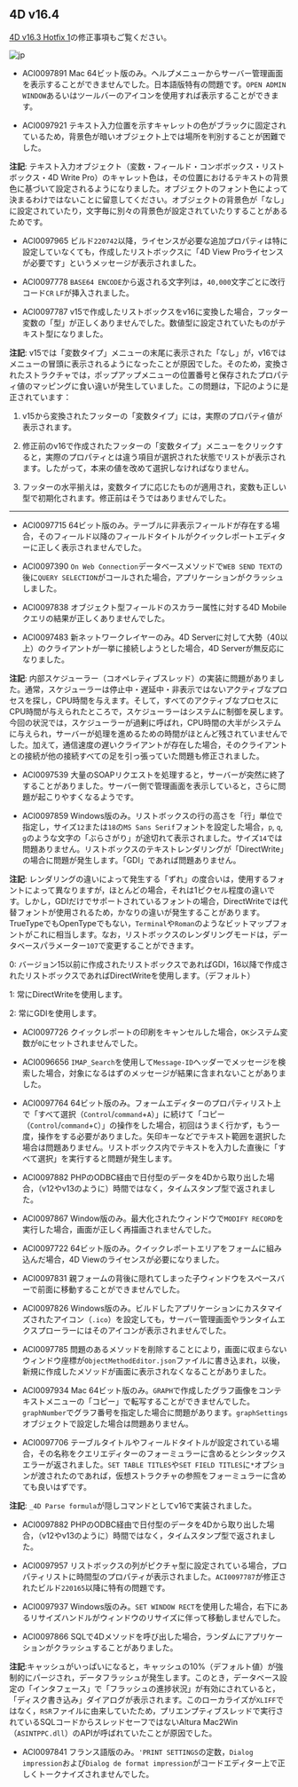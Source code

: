 ## 4D v16.4
[4D v16.3 Hotfix 1](https://github.com/4D-JP/release-notes/tree/master/v16/16.3/hf1/)の修正事項もご覧ください。

![jp](https://cloud.githubusercontent.com/assets/10509075/16182979/016305e0-36e7-11e6-816b-2335cc6f0abb.png)

* ACI0097891 Mac 64ビット版のみ。ヘルプメニューからサーバー管理画面を表示することができませんでした。日本語版特有の問題です。``OPEN ADMIN WINDOW``あるいはツールバーのアイコンを使用すれば表示することができます。

* ACI0097921 テキスト入力位置を示すキャレットの色がブラックに固定されているため，背景色が暗いオブジェクト上では場所を判別することが困難でした。

**注記**: テキスト入力オブジェクト（変数・フィールド・コンボボックス・リストボックス・4D Write Pro）のキャレット色は，その位置におけるテキストの背景色に基づいて設定されるようになりました。オブジェクトのフォント色によって決まるわけではないことに留意してください。オブジェクトの背景色が「なし」に設定されていたり，文字毎に別々の背景色が設定されていたりすることがあるためです。

* ACI0097965 ビルド``220742``以降，ライセンスが必要な追加プロパティは特に設定していなくても，作成したリストボックスに「4D View Proライセンスが必要です」というメッセージが表示されました。

* ACI0097778 ``BASE64 ENCODE``から返される文字列は，``40,000``文字ごとに改行コード``CR`` ``LF``が挿入されました。

* ACI0097787 v15で作成したリストボックスをv16に変換した場合，フッター変数の「型」が正しくありませんでした。数値型に設定されていたものがテキスト型になりました。

**注記**: v15では「変数タイプ」メニューの末尾に表示された「なし」が，v16ではメニューの冒頭に表示されるようになったことが原因でした。そのため，変換されたストラクチャでは，ポップアップメニューの位置番号と保存されたプロパティ値のマッピングに食い違いが発生していました。この問題は，下記のように是正されています：

1. v15から変換されたフッターの「変数タイプ」には，実際のプロパティ値が表示されます。

1. 修正前のv16で作成されたフッターの「変数タイプ」メニューをクリックすると，実際のプロパティとは違う項目が選択された状態でリストが表示されます。したがって，本来の値を改めて選択しなければなりません。

1. フッターの水平揃えは，変数タイプに応じたものが適用され，変数も正しい型で初期化されます。修正前はそうではありませんでした。

---

* ACI0097715 64ビット版のみ。テーブルに非表示フィールドが存在する場合，そのフィールド以降のフィールドタイトルがクイックレポートエディターに正しく表示されませんでした。

* ACI0097390 ``On Web Connection``データベースメソッドで``WEB SEND TEXT``の後に``QUERY SELECTION``がコールされた場合，アプリケーションがクラッシュしました。

* ACI0097838 オブジェクト型フィールドのスカラー属性に対する4D Mobileクエリの結果が正しくありませんでした。

* ACI0097483 新ネットワークレイヤーのみ。4D Serverに対して大勢（40以上）のクライアントが一挙に接続しようとした場合，4D Serverが無反応になりました。

**注記**: 内部スケジューラー（コオペレティブスレッド）の実装に問題がありました。通常，スケジューラーは停止中・遅延中・非表示ではないアクティブなプロセスを探し，CPU時間を与えます。そして，すべてのアクティブなプロセスにCPU時間が与えられたところで，スケジューラーはシステムに制御を戻します。今回の状況では，スケジューラーが過剰に呼ばれ，CPU時間の大半がシステムに与えられ，サーバーが処理を進めるための時間がほとんど残されていませんでした。加えて，通信速度の遅いクライアントが存在した場合，そのクライアントとの接続が他の接続すべての足を引っ張っていた問題も修正されました。

* ACI0097539 大量のSOAPリクエストを処理すると，サーバーが突然に終了することがありました。サーバー側で管理画面を表示していると，さらに問題が起こりやすくなるようです。

* ACI0097859 Windows版のみ。リストボックスの行の高さを「行」単位で指定し，サイズ``12``または``18``の``MS Sans Serif``フォントを設定した場合，``p``, ``q``, ``g``のような文字の「ぶらさがり」が途切れて表示されました。サイズ``14``では問題ありません。リストボックスのテキストレンダリングが「DirectWrite」の場合に問題が発生します。「GDI」であれば問題ありません。

**注記**: レンダリングの違いによって発生する「ずれ」の度合いは，使用するフォントによって異なりますが，ほとんどの場合，それは1ピクセル程度の違いです。しかし，GDIだけでサポートされているフォントの場合，DirectWriteでは代替フォントが使用されるため，かなりの違いが発生することがあります。TrueTypeでもOpenTypeでもない，``Terminal``や``Roman``のようなビットマップフォントがこれに相当します。なお，リストボックスのレンダリングモードは，データベースパラメーター``107``で変更することができます。

0: バージョン15以前に作成されたリストボックスであればGDI，16以降で作成されたリストボックスであればDirectWriteを使用します。（デフォルト）

1: 常にDirectWriteを使用します。

2: 常にGDIを使用します。

* ACI0097726 クイックレポートの印刷をキャンセルした場合，``OK``システム変数が``0``にセットされませんでした。

* ACI0096656 ``IMAP_Search``を使用して``Message-ID``ヘッダーでメッセージを検索した場合，対象になるはずのメッセージが結果に含まれないことがありました。

* ACI0097764 64ビット版のみ。フォームエディターのプロパティリスト上で「すべて選択（``Control``/``command``+``A``）」に続けて「コピー（``Control``/``command``+``C``）」の操作をした場合，初回はうまく行かず，もう一度，操作をする必要がありました。矢印キーなどでテキスト範囲を選択した場合は問題ありません。リストボックス内でテキストを入力した直後に「すべて選択」を実行すると問題が発生します。

* ACI0097882 PHPのODBC経由で日付型のデータを4Dから取り出した場合，（v12やv13のように）時間ではなく，タイムスタンプ型で返されました。

* ACI0097867 Window版のみ。最大化されたウィンドウで``MODIFY RECORD``を実行した場合，画面が正しく再描画されませんでした。

* ACI0097722 64ビット版のみ。クイックレポートエリアをフォームに組み込んだ場合，4D Viewのライセンスが必要になりました。

* ACI0097831 親フォームの背後に隠れてしまった子ウィンドウをスペースバーで前面に移動することができませんでした。

* ACI0097826 Windows版のみ。ビルドしたアプリケーションにカスタマイズされたアイコン（``.ico``）を設定しても，サーバー管理画面やランタイムエクスプローラーにはそのアイコンが表示されませんでした。

* ACI0097785 問題のあるメソッドを削除することにより，画面に収まらないウィンドウ座標が``ObjectMethodEditor.json``ファイルに書き込まれ，以後，新規に作成したメソッドが画面に表示されなくなることがありました。

* ACI0097934 Mac 64ビット版のみ。``GRAPH``で作成したグラフ画像をコンテキストメニューの「コピー」で転写することができませんでした。``graphNumber``でグラフ番号を指定した場合に問題があります。``graphSettings``オブジェクトで設定した場合は問題ありません。

* ACI0097706 テーブルタイトルやフィールドタイトルが設定されている場合，その名称をクエリエディターのフォーミュラーに含めるとシンタックスエラーが返されました。``SET TABLE TITLES``や``SET FIELD TITLES``に``*``オプションが渡されたのであれば，仮想ストラクチャの参照をフォーミュラーに含めても良いはずです。

**注記**: ``_4D Parse formula``が隠しコマンドとしてv16で実装されました。

* ACI0097882 PHPのODBC経由で日付型のデータを4Dから取り出した場合，（v12やv13のように）時間ではなく，タイムスタンプ型で返されました。

* ACI0097957 リストボックスの列がピクチャ型に設定されている場合，プロパティリストに時間型のプロパティが表示されました。``ACI0097787``が修正されたビルド``220165``以降に特有の問題です。

* ACI0097937 Windows版のみ。``SET WINDOW RECT``を使用した場合，右下にあるリサイズハンドルがウィンドウのリサイズに伴って移動しませんでした。

* ACI0097866 SQLで4Dメソッドを呼び出した場合，ランダムにアプリケーションがクラッシュすることがありました。

**注記**:キャッシュがいっぱいになると，キャッシュの10%（デフォルト値）が強制的にパージされ，データフラッシュが発生します。このとき，データベース設定の「インタフェース」で「フラッシュの進捗状況」が有効にされていると，「ディスク書き込み」ダイアログが表示されます。このローカライズが``XLIFF``ではなく，``RSR``ファイルに由来していたため，プリエンプティブスレッドで実行されているSQLコードからスレッドセーフではないAltura Mac2Win（``ASINTPPC.dll``）のAPIが呼ばれていたことが原因でした。

* ACI0097841 フランス語版のみ。``'PRINT SETTINGS``の定数，``Dialog impression``および``Dialog de format impression``がコードエディター上で正しくトークナイズされませんでした。
